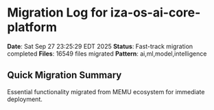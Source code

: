 # Migration Log for iza-os-ai-core-platform

**Date**: Sat Sep 27 23:25:29 EDT 2025
**Status**: Fast-track migration completed
**Files**:    16549 files migrated
**Pattern**: ai,ml,model,intelligence

## Quick Migration Summary
Essential functionality migrated from MEMU ecosystem for immediate deployment.
